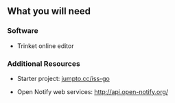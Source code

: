 ## What you will need

### Software

+ Trinket online editor

### Additional Resources

+ Starter project: <a href="http://jumpto.cc/iss-go" target="_blank">jumpto.cc/iss-go</a>
    
+ Open Notify web services: <a href="http://api.open-notify.org/" target="_blank">http://api.open-notify.org/</a>


